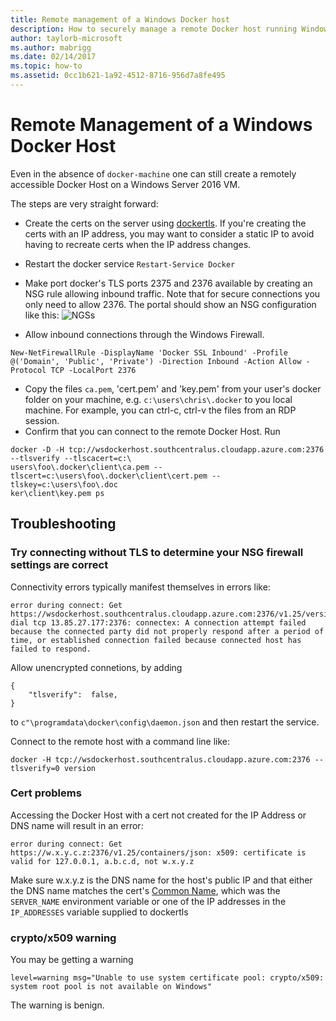 ```yaml
---
title: Remote management of a Windows Docker host
description: How to securely manage a remote Docker host running Windows Server.
author: taylorb-microsoft
ms.author: mabrigg
ms.date: 02/14/2017
ms.topic: how-to
ms.assetid: 0cc1b621-1a92-4512-8716-956d7a8fe495
---
```


# Remote Management of a Windows Docker Host

Even in the absence of `docker-machine` one can still create a remotely accessible Docker Host on a Windows Server 2016 VM.

The steps are very straight forward:

* Create the certs on the server using [dockertls](https://hub.docker.com/r/stefanscherer/dockertls-windows/).
If you're creating the certs with an IP address, you may want to consider a static IP to avoid having to recreate certs when the IP address changes.

* Restart the docker service `Restart-Service Docker`
* Make port docker's TLS ports 2375 and 2376 available by creating an NSG rule allowing inbound traffic. Note that for secure connections you only need to allow 2376.
  The portal should show an NSG configuration like this:
  ![NGSs](media/nsg.png)

* Allow inbound connections through the Windows Firewall.
```
New-NetFirewallRule -DisplayName 'Docker SSL Inbound' -Profile @('Domain', 'Public', 'Private') -Direction Inbound -Action Allow -Protocol TCP -LocalPort 2376
```
* Copy the files `ca.pem`, 'cert.pem' and 'key.pem' from your user's docker folder on your machine, e.g. `c:\users\chris\.docker` to you local machine. For example, you can ctrl-c, ctrl-v the files from an RDP session.
* Confirm that you can connect to the remote Docker Host. Run
```
docker -D -H tcp://wsdockerhost.southcentralus.cloudapp.azure.com:2376 --tlsverify --tlscacert=c:\
users\foo\.docker\client\ca.pem --tlscert=c:\users\foo\.docker\client\cert.pem --tlskey=c:\users\foo\.doc
ker\client\key.pem ps
```

## Troubleshooting
### Try connecting without TLS to determine your NSG firewall settings are correct
Connectivity errors typically manifest themselves in errors like:
```
error during connect: Get https://wsdockerhost.southcentralus.cloudapp.azure.com:2376/v1.25/version: dial tcp 13.85.27.177:2376: connectex: A connection attempt failed because the connected party did not properly respond after a period of time, or established connection failed because connected host has failed to respond.
```

Allow unencrypted connetions, by adding
```
{
    "tlsverify":  false,
}
```
to `c"\programdata\docker\config\daemon.json` and then restart the service.

Connect to the remote host with a command line like:
```
docker -H tcp://wsdockerhost.southcentralus.cloudapp.azure.com:2376 --tlsverify=0 version
```

### Cert problems
Accessing the Docker Host with a cert not created for the IP Address or DNS name will result in an error:
```
error during connect: Get https://w.x.y.c.z:2376/v1.25/containers/json: x509: certificate is valid for 127.0.0.1, a.b.c.d, not w.x.y.z
```
Make sure w.x.y.z is the DNS name for the host's public IP and that either the DNS name matches the cert's [Common Name](https://www.ssl.com/faqs/common-name/), which was the `SERVER_NAME` environment variable or one of the
IP addresses in the `IP_ADDRESSES` variable supplied to dockertls

### crypto/x509 warning
You may be getting a warning
```
level=warning msg="Unable to use system certificate pool: crypto/x509: system root pool is not available on Windows"
```
The warning is benign.
